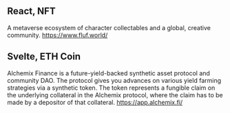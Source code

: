 ## React, NFT
A metaverse ecosystem of character collectables and a global, creative community.
https://www.fluf.world/

## Svelte, ETH Coin
Alchemix Finance is a future-yield-backed synthetic asset protocol and community DAO. The protocol gives you advances on various yield farming strategies via a synthetic token. The token represents a fungible claim on the underlying collateral in the Alchemix protocol, where the claim has to be made by a depositor of that collateral. 
https://app.alchemix.fi/

